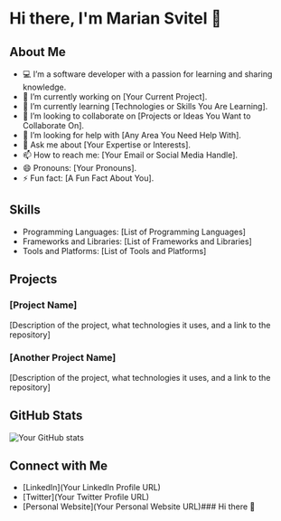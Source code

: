 # Hi there, I'm Marian Svitel 👋

## About Me

- 💻 I’m a software developer with a passion for learning and sharing knowledge.
- 🔭 I’m currently working on [Your Current Project].
- 🌱 I’m currently learning [Technologies or Skills You Are Learning].
- 👯 I’m looking to collaborate on [Projects or Ideas You Want to Collaborate On].
- 🤔 I’m looking for help with [Any Area You Need Help With].
- 💬 Ask me about [Your Expertise or Interests].
- 📫 How to reach me: [Your Email or Social Media Handle].
- 😄 Pronouns: [Your Pronouns].
- ⚡ Fun fact: [A Fun Fact About You].

## Skills

- Programming Languages: [List of Programming Languages]
- Frameworks and Libraries: [List of Frameworks and Libraries]
- Tools and Platforms: [List of Tools and Platforms]

## Projects

### [Project Name]
[Description of the project, what technologies it uses, and a link to the repository]

### [Another Project Name]
[Description of the project, what technologies it uses, and a link to the repository]

## GitHub Stats

![Your GitHub stats](https://github-readme-stats.vercel.app/api?username=mariansvitel&show_icons=true&theme=radical)

## Connect with Me

- [LinkedIn](Your LinkedIn Profile URL)
- [Twitter](Your Twitter Profile URL)
- [Personal Website](Your Personal Website URL)### Hi there 👋

<!--
**mariansvitel/mariansvitel** is a ✨ _special_ ✨ repository because its `README.md` (this file) appears on your GitHub profile.

Here are some ideas to get you started:

- 🔭 I’m currently working on ...
- 🌱 I’m currently learning ...
- 👯 I’m looking to collaborate on ...
- 🤔 I’m looking for help with ...
- 💬 Ask me about ...
- 📫 How to reach me: ...
- 😄 Pronouns: ...
- ⚡ Fun fact: ...
-->
